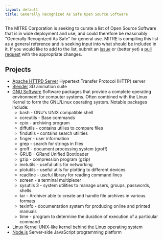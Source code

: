```yaml
---
layout: default
title: Generally Recognized As Safe Open Source Software
---
```


The MITRE Corporation is seeking to curate a list of Open Source Software that
is in wide deployment and use, and could therefore be reasonably "Generally
Recognized As Safe" for general use. MITRE is compiling this list as a general
reference and is seeking input into what should be included in it. If you would
like to add to the list, submit an
[issue](https://github.com/mitre/mitre.github.com/issues) or (better yet) a
[pull request](https://github.com/mitre/mitre.github.com/pulls) with the
appropriate changes.

## Projects

* [Apache HTTPD Server](http://httpd.apache.org/)  Hypertext Transfer Protocol (HTTP) server
* [Blender](http://www.blender.org/)  3D animation suite
* [GNU Software](http://www.gnu.org/software/software.html)  Software packages that provide a complete operating environment for computer systems. Often combined with the Linux Kernel to form the GNU/Linux operating system. Notable packages include:
   * bash - GNU's UNIX compatible shell
   * coreutils - Base commands
   * cpio - archiving program
   * diffutils - contains utilies to compare files
   * findutils - contains search utilities
   * finger - user information
   * grep - search for strings in files
   * groff - document processing system (groff)
   * GRUB - GRand Unified Bootloader
   * gzip - compression program (gzip)
   * inetutils - useful utils for networking
   * plotutils - useful utils for plotting to different devices
   * readline - useful library for reading command lines
   * screen - a terminal multiplexer
   * sysutils 3 - system utilities to manage users, groups, passwords, shells
   * tar - Archiver able to create and handle file archives in various formats
   * texinfo - documentation system for producing online and printed manuals
   * time - program to determine the duration of execution of a particular command
* [Linux Kernel](https://www.kernel.org/) UNIX-like kernel behind the Linux operating system
* [Node.js](http://nodejs.org/) Server-side JavaScript programming platform

